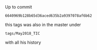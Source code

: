 Up to commit

`6640969b128b65d36aced635b2a9397078af6b62`

this tags was also in the master under

`tags/May2018_TIC`

with all his history